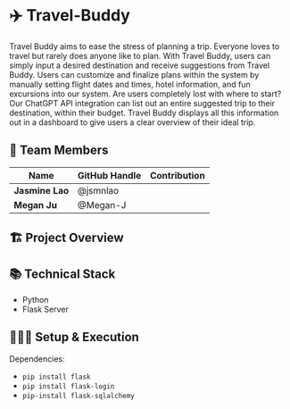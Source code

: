 # ✈️ Travel-Buddy

Travel Buddy aims to ease the stress of planning a trip. Everyone loves to travel but rarely does anyone like to plan. With Travel Buddy, users can simply input a desired destination and receive suggestions from Travel Buddy. Users can customize and finalize plans within the system by manually setting flight dates and times, hotel information, and fun excursions into our system. Are users completely lost with where to start? Our ChatGPT API integration can list out an entire suggested trip to their destination, within their budget. Travel Buddy displays all this information out in a dashboard to give users a clear overview of their ideal trip.

## 🙌 Team Members

| Name            | GitHub Handle | Contribution |
| --------------- | ------------- | ------------ |
| **Jasmine Lao** | @jsmnlao      |              |
| **Megan Ju**    | @Megan-J      |              |

## 🏗️ Project Overview

## 📚 Technical Stack

- Python
- Flask Server

## 👩🏽‍💻 Setup & Execution

Dependencies:

- `pip install flask`
- `pip install flask-login`
- `pip-install flask-sqlalchemy`
